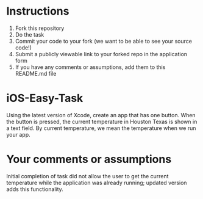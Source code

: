 # Instructions
1. Fork this repository
2. Do the task
3. Commit your code to your fork (we want to be able to see your source code!)
3. Submit a publicly viewable link to your forked repo in the application form
4. If you have any comments or assumptions, add them to this README.md file


# iOS-Easy-Task
Using the latest version of Xcode, create an app that has one button. When the button is pressed, the current temperature in Houston Texas is shown in a text field. By current temperature, we mean the temperature when we run your app.

# Your comments or assumptions
Initial completion of task did not allow the user to get the current temperature while the application was already running; updated version adds this functionality.


